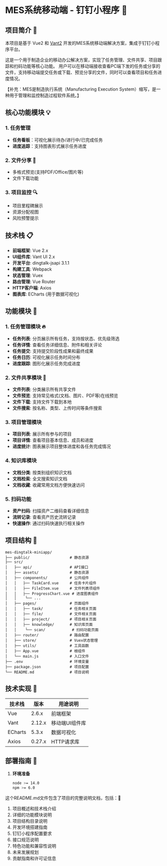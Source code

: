 # MES系统移动端 - 钉钉小程序 📌

## 项目简介 📒
本项目是基于 Vue2 和 [Vant2](https://vant-ui.github.io/vant/v2/#/zh-CN/) 开发的MES系统移动端解决方案，集成于钉钉小程序平台。

这是一个用于制造企业的移动办公解决方案，实现了任务管理、文件共享、项目跟踪和扫码功能等核心功能。
用户可以在移动端接收查看PC端下发的任务或分享的文件，支持移动端提交任务或下载、预览分享的文件，同时可以查看项目和任务进度情况。

【补充：MES是制造执行系统（Manufacturing Execution System）缩写，是一种用于管理和监控制造过程软件系统。】

## 核心功能模块 💡

### 1. 任务管理
- &zwnj;**任务看板**&zwnj;：可视化展示待办/进行中/已完成任务
- &zwnj;**进度追踪**&zwnj;：支持图表形式展示任务进度


### 2. 文件分享  📁
- 多格式预览(支持PDF/Office/图片等)
- 文件下载功能

### 3. 项目监控 🔍
- 项目里程碑展示
- 资源分配视图
- 风险预警提示

## 技术栈 📋

- &zwnj;**前端框架**&zwnj;: Vue 2.x
- &zwnj;**UI组件库**&zwnj;: Vant UI 2.x
- &zwnj;**开发平台**&zwnj;: dingtalk-jsapi 3.1.1
- &zwnj;**构建工具**&zwnj;: Webpack
- &zwnj;**状态管理**&zwnj;: Vuex
- &zwnj;**路由管理**&zwnj;: Vue Router
- &zwnj;**HTTP客户端**&zwnj;: Axios
- &zwnj;**图表库**&zwnj;: ECharts (用于数据可视化)

## 功能模块 📢

### 1. 任务管理模块 🔥

- &zwnj;**任务列表**&zwnj;: 分页展示所有任务，支持按状态、优先级筛选
- &zwnj;**任务详情**&zwnj;: 查看任务详细信息、附件和相关评论
- &zwnj;**任务提交**&zwnj;: 支持提交阶段性成果和最终成果
- &zwnj;**任务日历**&zwnj;: 可视化展示任务时间分布
- &zwnj;**进度跟踪**&zwnj;: 图形化展示任务完成进度

### 2. 文件共享模块 🚀

- &zwnj;**文件列表**&zwnj;: 分类展示所有共享文件
- &zwnj;**文件预览**&zwnj;: 支持常见格式(文档、图片、PDF等)在线预览
- &zwnj;**文件下载**&zwnj;: 支持文件下载到本地
- &zwnj;**文件搜索**&zwnj;: 按名称、类型、上传时间等条件搜索

### 3. 项目管理模块

- &zwnj;**项目列表**&zwnj;: 展示所有参与的项目
- &zwnj;**项目详情**&zwnj;: 查看项目基本信息、成员和进度
- &zwnj;**进度统计**&zwnj;: 图表展示项目整体进度和各任务完成情况

### 4. 知识库模块

- &zwnj;**文档分类**&zwnj;: 按类别组织知识文档
- &zwnj;**文档检索**&zwnj;: 全文搜索知识文档
- &zwnj;**文档收藏**&zwnj;: 收藏常用文档方便快速访问

### 5. 扫码功能

- &zwnj;**资产扫码**&zwnj;: 扫描资产二维码查看详细信息
- &zwnj;**流转记录**&zwnj;: 查看资产历史流转记录
- &zwnj;**快速操作**&zwnj;: 通过扫码快速执行相关操作

## 项目结构 🌳
```
mes-dingtalk-miniapp/
├── public/                  # 静态资源
├── src/
│   ├── api/                 # API接口
│   ├── assets/              # 静态资源
│   ├── components/          # 公共组件
│   │   ├── TaskCard.vue     # 任务卡片组件
│   │   ├── FileItem.vue     # 文件列表项组件
│   │   ├── ProgressChart.vue # 进度图表组件
│   │    └── ...              
│   ├── pages/               # 页面组件
│   │   ├── task/            # 任务相关页面
│   │   ├── file/            # 文件相关页面
│   │   ├── project/         # 项目相关页面
│   │   ├── knowledge/       # 知识库页面
│   │    └── scan/            # 扫码功能页面
│   ├── router/              # 路由配置
│   ├── store/               # Vuex状态管理
│   ├── utils/               # 工具函数
│   ├── App.vue              # 根组件
│   └── main.js              # 入口文件
├── .env                     # 环境变量
├── package.json             # 项目配置
└── README.md                # 项目说明

```

## 技术实现 🔔

| 技术栈       | 版本   | 用途说明               |
|--------------|--------|-----------------------|
| Vue          | 2.6.x  | 前端框架              |
| Vant         | 2.12.x | 移动端UI组件库        |
| ECharts      | 5.3.x  | 数据可视化            |
| Axios        | 0.27.x | HTTP请求库           |

## 部署指南  🚫

1. &zwnj;**环境准备**&zwnj;
   ```bash
   node >= 14.0
   npm >= 6.0


这个README.md文件包含了项目的完整说明文档，包括：🔗
1. 项目概述和技术栈介绍
2. 详细的功能模块说明
3. 项目结构目录说明
4. 开发环境搭建指南
5. 钉钉小程序配置要求
6. 接口规范说明
7. 特色功能和兼容性说明
8. 未来发展规划
9. 贡献指南和许可证信息

